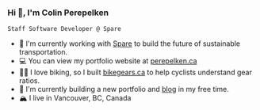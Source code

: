 ### Hi 👋, I'm Colin Perepelken
`Staff Software Developer @ Spare`

- 🚌 I'm currently working with [Spare](https://spare.com) to build the future of sustainable transportation.
- 💻 You can view my portfolio website at [perepelken.ca](https://perepelken.ca)
- 🚵‍♂️ I love biking, so I built [bikegears.ca](https://bikegears.ca) to help cyclists understand gear ratios.
- 📓 I'm currently building a new portfolio and [blog](https://github.com/colinperepelken/blog) in my free time.
- 🏔️ I live in Vancouver, BC, Canada


